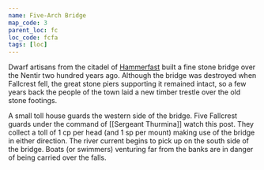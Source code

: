 ```yaml
---
name: Five-Arch Bridge
map_code: 3
parent_loc: fc
loc_code: fcfa
tags: [loc]
---
```

Dwarf artisans from the citadel of [Hammerfast](https://rpg.fandom.com/wiki/Hammerfast "Hammerfast") built a fine stone bridge over the Nentir two hundred years ago. Although the bridge was destroyed when Fallcrest fell, the great stone piers supporting it remained intact, so a few years back the people of the town laid a new timber trestle over the old stone footings.

A small toll house guards the western side of the bridge. Five Fallcrest guards under the command of [[Sergeant Thurmina]] watch this post. They collect a toll of 1 cp per head (and 1 sp per mount) making use of the bridge in either direction.  The river current begins to pick up on the south side of the bridge. Boats (or swimmers) venturing far from the banks are in danger of being carried over the falls.